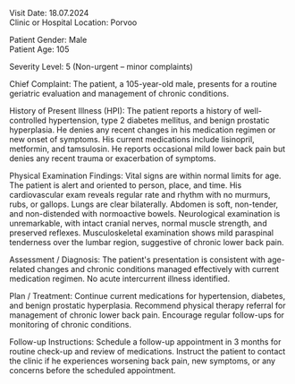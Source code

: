 Visit Date: 18.07.2024  
Clinic or Hospital Location: Porvoo  

Patient Gender: Male  
Patient Age: 105  

Severity Level: 5 (Non-urgent – minor complaints)

Chief Complaint: The patient, a 105-year-old male, presents for a routine geriatric evaluation and management of chronic conditions.

History of Present Illness (HPI): The patient reports a history of well-controlled hypertension, type 2 diabetes mellitus, and benign prostatic hyperplasia. He denies any recent changes in his medication regimen or new onset of symptoms. His current medications include lisinopril, metformin, and tamsulosin. He reports occasional mild lower back pain but denies any recent trauma or exacerbation of symptoms.

Physical Examination Findings: Vital signs are within normal limits for age. The patient is alert and oriented to person, place, and time. His cardiovascular exam reveals regular rate and rhythm with no murmurs, rubs, or gallops. Lungs are clear bilaterally. Abdomen is soft, non-tender, and non-distended with normoactive bowels. Neurological examination is unremarkable, with intact cranial nerves, normal muscle strength, and preserved reflexes. Musculoskeletal examination shows mild paraspinal tenderness over the lumbar region, suggestive of chronic lower back pain.

Assessment / Diagnosis: The patient's presentation is consistent with age-related changes and chronic conditions managed effectively with current medication regimen. No acute intercurrent illness identified.

Plan / Treatment: Continue current medications for hypertension, diabetes, and benign prostatic hyperplasia. Recommend physical therapy referral for management of chronic lower back pain. Encourage regular follow-ups for monitoring of chronic conditions.

Follow-up Instructions: Schedule a follow-up appointment in 3 months for routine check-up and review of medications. Instruct the patient to contact the clinic if he experiences worsening back pain, new symptoms, or any concerns before the scheduled appointment.